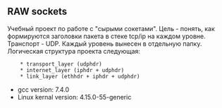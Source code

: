 ## RAW sockets

Учебный проект по работе с "сырыми сокетами". Цель - понять, как
формируются заголовки пакета в стеке tcp/ip на каждом уровне.
Транcпорт - UDP. Каждый уровень вынесен в отдельную папку. Логическая
структура проекта следующая:

```
    * transport_layer (udphdr)
    * internet_layer (iphdr + udphdr)
    * link_layer (ethhdr + iphdr + udphdr)
```

* gcc version: 7.4.0
* Linux kernal version: 4.15.0-55-generic
